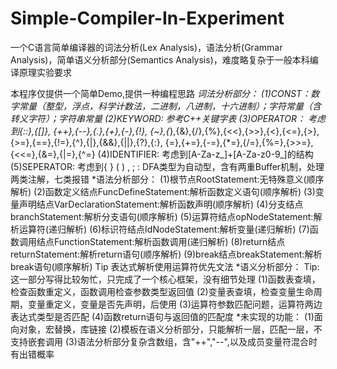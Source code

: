 # Simple-Compiler-In-Experiment
一个C语言简单编译器的词法分析(Lex Analysis)，语法分析(Grammar Analysis)，简单语义分析部分(Semantics Analysis)，难度略复杂于一般本科编译原理实验要求

本程序仅提供一个简单Demo,提供一种编程思路
*词法分析部分：
(1)CONST：数字常量（整型，浮点，科学计数法，二进制，八进制，十六进制）；字符常量（含转义字符）；字符串常量
(2)KEYWORD: 参考C++关键字表
(3)OPERATOR： 考虑到{::},{[]}, {++},{--},{.},{+},{-},{!}, {~},{*},{&},{/},{%},{<<},{>>},{<},{<=},{>},{>=},{==},{!=},{^},{|},{&&},{||},{?},{:}, {=},{+=},{-=},{*=},{/=},{%=},{>>=},{<<=},{&=},{|=},{^=}
(4)IDENTIFIER: 考虑到[A-Za-z_]+[A-Za-z0-9_]的结构
(5)SEPERATOR: 考虑到{ } ( ) , ; :
DFA类型为自动型，含有两重Buffer机制，处理两类注解，七类报错
*语法分析部分：
(1)根节点RootStatement:无特殊意义(顺序解析)
(2)函数定义结点FuncDefineStatement:解析函数定义语句(顺序解析)
(3)变量声明结点VarDeclarationStatement:解析函数声明(顺序解析)
(4)分支结点branchStatement:解析分支语句(顺序解析)
(5)运算符结点opNodeStatement:解析运算符(递归解析)
(6)标识符结点IdNodeStatement:解析变量(递归解析)
(7)函数调用结点FunctionStatement:解析函数调用(递归解析)
(8)return结点returnStatement:解析return语句(顺序解析)
(9)break结点breakStatement:解析break语句(顺序解析)
Tip 表达式解析使用运算符优先文法
*语义分析部分：
Tip: 这一部分写得比较匆忙，只完成了一个核心框架，没有细节处理
(1)函数表查填，检查函数重定义，函数调用检查参数类型返回值
(2)变量表查填，检查变量生命周期，变量重定义，变量是否先声明，后使用
(3)运算符参数匹配问题，运算符两边表达式类型是否匹配
(4)函数return语句与返回值的匹配度
*未实现的功能：
(1)面向对象，宏替换，库链接
(2)模板在语义分析部分，只能解析一层，匹配一层，不支持嵌套调用
(3)语法分析部分复杂含数组，含"++","--",以及成员变量符混合时有出错概率
